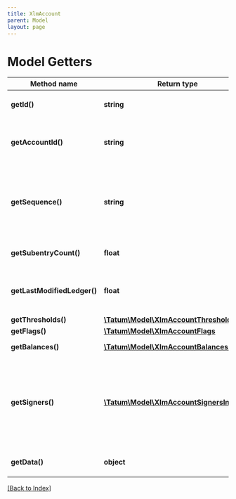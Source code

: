 ```yaml
---
title: XlmAccount
parent: Model
layout: page
---
```


# Model Getters

Method name | Return type | Description | Notes
------------ | ------------- | ------------- | -------------
**getId()** | **string** | A unique identifier for this account. | [optional]
**getAccountId()** | **string** | This account’s public key encoded in a base32 string representation. | [optional]
**getSequence()** | **string** | This account’s current sequence number. For use when submitting this account’s next transaction. | [optional]
**getSubentryCount()** | **float** | The number of subentries on this account. | [optional]
**getLastModifiedLedger()** | **float** | The ID of the last ledger that included changes to this account. | [optional]
**getThresholds()** | [**\Tatum\Model\XlmAccountThresholds**](XlmAccountThresholds.md) |  | [optional]
**getFlags()** | [**\Tatum\Model\XlmAccountFlags**](XlmAccountFlags.md) |  | [optional]
**getBalances()** | [**\Tatum\Model\XlmAccountBalancesInner[]**](XlmAccountBalancesInner.md) | The assets this account holds. | [optional]
**getSigners()** | [**\Tatum\Model\XlmAccountSignersInner[]**](XlmAccountSignersInner.md) | The public keys and associated weights that can be used to authorize transactions for this account. Used for multi-sig. | [optional]
**getData()** | **object** | An array of account data fields. | [optional]

[[Back to Index]](../index.md)

